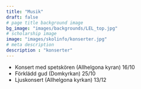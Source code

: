 ```yaml
---
title: "Musik"
draft: false
# page title background image
bg_image: "images/backgrounds/LEL_top.jpg"
# scholarship image
image: "images/skolinfo/konserter.jpg"
# meta description
description : "konserter"
---
```


* Konsert med spetskören (Allhelgona kyran) 16/10
* Förklädd gud (Domkyrkan) 25/10
* Ljuskonsert (Allhelgona kyrkan) 13/12
